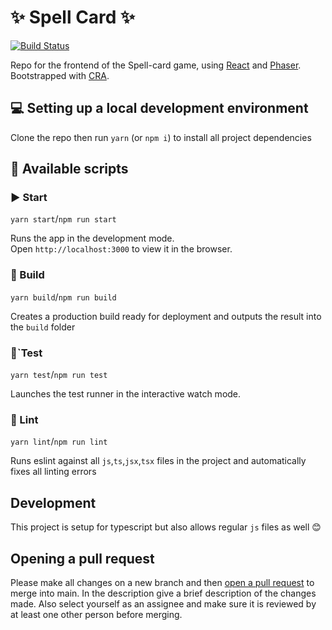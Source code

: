 # ✨ Spell Card ✨
[![Build Status](https://travis-ci.com/smallcommitlabs/spell-card.svg?branch=main)](https://travis-ci.com/smallcommitlabs/spell-card)

Repo for the frontend of the Spell-card game, using [React](https://reactjs.org/) and [Phaser](https://phaser.io/). Bootstrapped with [CRA](https://github.com/facebook/create-react-app).

## 💻 Setting up a local development environment

Clone the repo then run `yarn` (or `npm i`) to install all project dependencies

## 📜 Available scripts

### ▶ Start

`yarn start`/`npm run start`

Runs the app in the development mode.  
Open `http://localhost:3000` to view it in the browser.

### 🔨 Build

`yarn build`/`npm run build`

Creates a production build ready for deployment and outputs the result into the `build` folder

### 🔬`Test

`yarn test`/`npm run test`

Launches the test runner in the interactive watch mode.

### 📝 Lint

`yarn lint`/`npm run lint`

Runs eslint against all `js`,`ts`,`jsx`,`tsx` files in the project and automatically fixes all linting errors

## Development

This project is setup for typescript but also allows regular `js` files as well 😊

## Opening a pull request

Please make all changes on a new branch and then [open a pull request](https://github.com/smallcommitlabs/spell-card/compare) to merge into main. In the description give a brief description of the changes made. Also select yourself as an assignee and make sure it is reviewed by at least one other person before merging.

